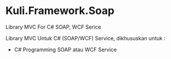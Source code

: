 # Kuli.Framework.Soap
Library MVC For C# SOAP, WCF Serice

Library MVC Untuk C# (SOAP/WCF) Service, dikhususkan untuk :
- C# Programming SOAP atau WCF Service

